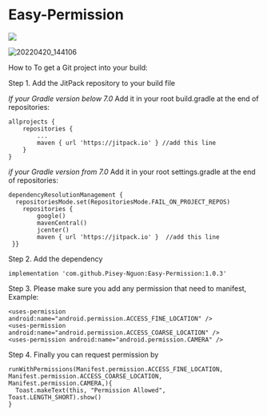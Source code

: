 
# Easy-Permission
[![](https://jitpack.io/v/Pisey-Nguon/Easy-Permission.svg)](https://jitpack.io/#Pisey-Nguon/Easy-Permission)

![20220420_144106](https://user-images.githubusercontent.com/47247206/164179342-0251c037-ce07-44ca-80bb-41b04706d361.gif)


How to
To get a Git project into your build:

Step 1. Add the JitPack repository to your build file

*If your Gradle version below 7.0*
Add it in your root build.gradle at the end of repositories:

	allprojects {
		repositories {
			...
			maven { url 'https://jitpack.io' } //add this line
		}
	}

*if your Gradle version from 7.0*
Add it in your root settings.gradle at the end of repositories:

    dependencyResolutionManagement {  
      repositoriesMode.set(RepositoriesMode.FAIL_ON_PROJECT_REPOS)  
        repositories {
	        google()  
            mavenCentral()  
            jcenter()  
            maven { url 'https://jitpack.io' }  //add this line
     }}

Step 2. Add the dependency

	implementation 'com.github.Pisey-Nguon:Easy-Permission:1.0.3'

Step 3. Please make sure you add any permission that need to manifest, Example:

    <uses-permission android:name="android.permission.ACCESS_FINE_LOCATION" />
    <uses-permission android:name="android.permission.ACCESS_COARSE_LOCATION" />
    <uses-permission android:name="android.permission.CAMERA" />

Step 4. Finally you can request permission by

    runWithPermissions(Manifest.permission.ACCESS_FINE_LOCATION, Manifest.permission.ACCESS_COARSE_LOCATION, Manifest.permission.CAMERA,){  
      Toast.makeText(this, "Permission Allowed", Toast.LENGTH_SHORT).show()  
    }

